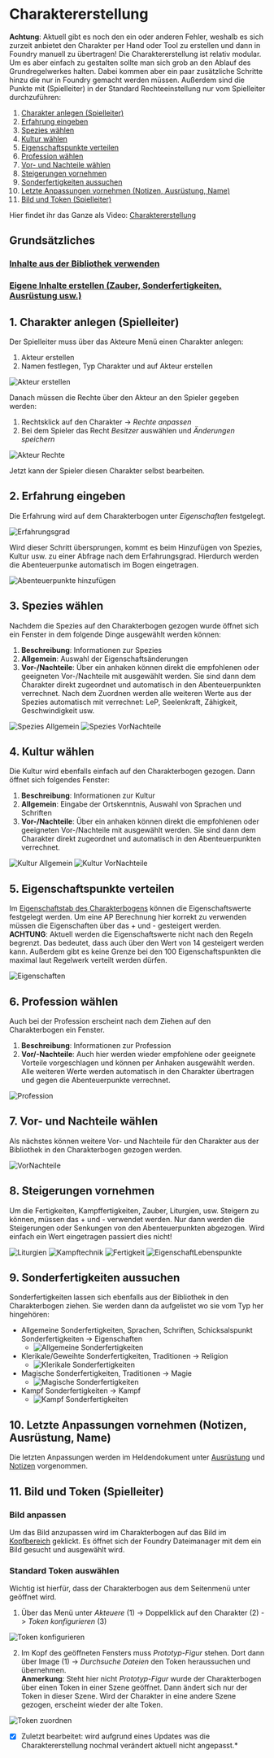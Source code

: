 # Charaktererstellung
**Achtung**: Aktuell gibt es noch den ein oder anderen Fehler, weshalb es sich zurzeit anbietet den Charakter per Hand oder Tool zu erstellen und dann in Foundry 
manuell zu übertragen!
Die Charaktererstellung ist relativ modular. Um es aber einfach zu gestalten sollte man sich grob an den Ablauf des Grundregelwerkes halten. Dabei kommen aber ein paar zusätzliche Schritte hinzu die nur in Foundry gemacht werden müssen. Außerdem sind die Punkte mit (Spielleiter) in der Standard Rechteeinstellung nur vom Spielleiter durchzuführen:
1. [Charakter anlegen (Spielleiter)](de-charaktererstellung#1-charakter-anlegen-spielleiter)
2. [Erfahrung eingeben](de-charaktererstellung#2-erfahrung-eingeben)
3. [Spezies wählen](de-charaktererstellung#3-spezies-wählen)
4. [Kultur wählen](de-charaktererstellung#4-kultur-wählen)
5. [Eigenschaftspunkte verteilen](de-charaktererstellung#5-eigenschaftspunkte-verteilen)
6. [Profession wählen](de-charaktererstellung#6-profession-wählen)
7. [Vor- und Nachteile wählen](de-charaktererstellung#7-vor--und-nachteile-wählen)
8. [Steigerungen vornehmen](de-charaktererstellung#8-steigerungen-vornehmen)
9. [Sonderfertigkeiten aussuchen](de-charaktererstellung#9-sonderfertigkeiten-aussuchen)
10. [Letzte Anpassungen vornehmen (Notizen, Ausrüstung, Name)](de-charaktererstellung#10-letzte-anpassungen-vornehmen-notizen-ausrüstung-name)
11. [Bild und Token (Spielleiter)](de-charaktererstellung#11-bild-und-token-spielleiter)  

Hier findet ihr das Ganze als Video: [Charaktererstellung](https://www.youtube.com/watch?v=NrqvByX3da0)

## Grundsätzliches
### [Inhalte aus der Bibliothek verwenden](de-bibliothek) 
### [Eigene Inhalte erstellen (Zauber, Sonderfertigkeiten, Ausrüstung usw.)](de-eigene_inhalte_erstellen)

## 1. Charakter anlegen (Spielleiter)
Der Spielleiter muss über das Akteure Menü einen Charakter anlegen:
1. Akteur erstellen
2. Namen festlegen, Typ Charakter und auf Akteur erstellen  
    
![Akteur erstellen](de/images/de-charaktererstellung_0.png)  

Danach müssen die Rechte über den Akteur an den Spieler gegeben werden: 
1. Rechtsklick auf den Charakter -> *Rechte anpassen*
2. Bei dem Spieler das Recht *Besitzer* auswählen und *Änderungen speichern*  
  
![Akteur Rechte](de/images/de-charaktererstellung_1.png)  

Jetzt kann der Spieler diesen Charakter selbst bearbeiten.

## 2. Erfahrung eingeben
Die Erfahrung wird auf dem Charakterbogen unter *Eigenschaften* festgelegt.  
  
![Erfahrungsgrad](de/images/de-charaktererstellung_2.png)

Wird dieser Schritt übersprungen, kommt es beim Hinzufügen von Spezies, Kultur usw. zu einer Abfrage nach dem Erfahrungsgrad. Hierdurch werden die Abenteuerpunke automatisch im Bogen eingetragen. 
  
![Abenteuerpunkte hinzufügen](de/images/de-charaktererstellung_3.png)

## 3. Spezies wählen
Nachdem die Spezies auf den Charakterbogen gezogen wurde öffnet sich ein Fenster in dem folgende Dinge ausgewählt werden können:
1. **Beschreibung**: Informationen zur Spezies
2. **Allgemein**: Auswahl der Eigenschaftsänderungen
3. **Vor-/Nachteile**: Über ein anhaken können direkt die empfohlenen oder geeigneten Vor-/Nachteile mit ausgewählt werden. Sie sind dann dem Charakter direkt zugeordnet und automatisch in den Abenteuerpunkten verrechnet. 
Nach dem Zuordnen werden alle weiteren Werte aus der Spezies automatisch mit verrechnet: LeP, Seelenkraft, Zähigkeit, Geschwindigkeit usw.  
   
![Spezies Allgemein](de/images/de-charaktererstellung_4.png)
![Spezies VorNachteile](de/images/de-charaktererstellung_5.png)

## 4. Kultur wählen
Die Kultur wird ebenfalls einfach auf den Charakterbogen gezogen. Dann öffnet sich folgendes Fenster:
1. **Beschreibung**: Informationen zur Kultur
2. **Allgemein**: Eingabe der Ortskenntnis, Auswahl von Sprachen und Schriften
3. **Vor-/Nachteile**: Über ein anhaken können direkt die empfohlenen oder geeigneten Vor-/Nachteile mit ausgewählt werden. Sie sind dann dem Charakter direkt zugeordnet und automatisch in den Abenteuerpunkten verrechnet.  
  
![Kultur Allgemein](de/images/de-charaktererstellung_6.png)
![Kultur VorNachteile](de/images/de-charaktererstellung_7.png)

## 5. Eigenschaftspunkte verteilen
Im [Eigenschaftstab des Charakterbogens](de-charakterbogen#4-eigenschaften) können die Eigenschaftswerte festgelegt werden. Um eine AP Berechnung hier korrekt zu verwenden müssen die Eigenschaften über das + und - gesteigert werden.  
**ACHTUNG**: Aktuell werden die Eigenschaftswerte nicht nach den Regeln begrenzt. Das bedeutet, dass auch über den Wert von 14 gesteigert werden kann. Außerdem gibt es keine Grenze bei den 100 Eigenschaftspunkten die maximal laut Regelwerk verteilt werden dürfen.  
  
![Eigenschaften](de/images/de-charaktererstellung_8.png)

## 6. Profession wählen
Auch bei der Profession erscheint nach dem Ziehen auf den Charakterbogen ein Fenster.
1. **Beschreibung**: Informationen zur Profession
2. **Vor/-Nachteile**: Auch hier werden wieder empfohlene oder geeignete Vorteile vorgeschlagen und können per Anhaken ausgewählt werden.  
Alle weiteren Werte werden automatisch in den Charakter übertragen und gegen die Abenteuerpunkte verrechnet.  
  
![Profession](de/images/de-charaktererstellung_9.png)  

## 7. Vor- und Nachteile wählen
Als nächstes können weitere Vor- und Nachteile für den Charakter aus der Bibliothek in den Charakterbogen gezogen werden.  
  
![VorNachteile](de/images/de-charaktererstellung_10.png)   

## 8. Steigerungen vornehmen
Um die Fertigkeiten, Kampffertigkeiten, Zauber, Liturgien, usw. Steigern zu können, müssen das + und - verwendet werden. Nur dann werden die Steigerungen oder Senkungen von den Abenteuerpunkten abgezogen. Wird einfach ein Wert eingetragen passiert dies nicht!  
  
![Liturgien](de/images/de-charaktererstellung_11.png) ![Kampftechnik](de/images/de-charaktererstellung_12.png) ![Fertigkeit](de/images/de-charaktererstellung_13.png) ![EigenschaftLebenspunkte](de/images/de-charaktererstellung_14.png)  

## 9. Sonderfertigkeiten aussuchen
Sonderfertigkeiten lassen sich ebenfalls aus der Bibliothek in den Charakterbogen ziehen. Sie werden dann da aufgelistet wo sie vom Typ her hingehören:
* Allgemeine Sonderfertigkeiten, Sprachen, Schriften, Schicksalspunkt Sonderfertigkeiten -> Eigenschaften
  * ![Allgemeine Sonderfertigkeiten](de/images/de-charaktererstellung_15.png)
* Klerikale/Geweihte Sonderfertigkeiten, Traditionen -> Religion
  * ![Klerikale Sonderfertigkeiten](de/images/de-charaktererstellung_16.png)
* Magische Sonderfertigkeiten, Traditionen -> Magie
  * ![Magische Sonderfertigkeiten](de/images/de-charaktererstellung_17.png) 
* Kampf Sonderfertigkeiten -> Kampf
  * ![Kampf Sonderfertigkeiten](de/images/de-charaktererstellung_18.png)

## 10. Letzte Anpassungen vornehmen (Notizen, Ausrüstung, Name)
Die letzten Anpassungen werden im Heldendokument unter [Ausrüstung](de-charakterbogen#5-ausrüstung) und [Notizen](de-charakterbogen#7-notizen) vorgenommen.

## 11. Bild und Token (Spielleiter)
### Bild anpassen
Um das Bild anzupassen wird im Charakterbogen auf das Bild im [Kopfbereich](de-charakterbogen#1-kopfbereich) geklickt. Es öffnet sich der Foundry Dateimanager mit dem ein Bild gesucht und ausgewählt wird.  

### Standard Token auswählen
Wichtig ist hierfür, dass der Charakterbogen aus dem Seitenmenü unter geöffnet wird.
1. Über das Menü unter *Akteuere* (1) -> Doppelklick auf den Charakter (2) -> *Token konfigurieren* (3)  

![Token konfigurieren](de/images/de-charaktererstellung_19.png)  

2. Im Kopf des geöffneten Fensters muss *Prototyp-Figur* stehen. Dort dann über Image (1) -> *Durchsuche Dateien* den Token heraussuchen und übernehmen.  
**Anmerkung**: Steht hier nicht *Prototyp-Figur* wurde der Charakterbogen über einen Token in einer Szene geöffnet. Dann ändert sich nur der Token in dieser Szene. Wird der Charakter in eine andere Szene gezogen, erscheint wieder der alte Token.   

![Token zuordnen](de/images/de-charaktererstellung_20.png)  

*[x] Zuletzt bearbeitet: wird aufgrund eines Updates was die Charaktererstellung nochmal verändert aktuell nicht angepasst.*
